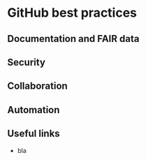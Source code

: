 # GitHub best practices

## Documentation and FAIR data

## Security

## Collaboration

## Automation

## Useful links

- bla